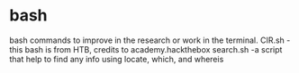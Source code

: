 # bash
bash commands to improve in the research or work in the terminal.
CIR.sh    - this bash is from HTB, credits to academy.hackthebox 
search.sh -a script that help to find any info using locate, which, and whereis

